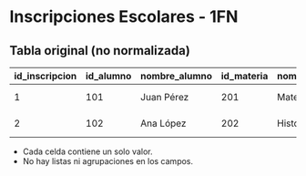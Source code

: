 # Inscripciones Escolares - 1FN

## Tabla original (no normalizada)
| id_inscripcion | id_alumno | nombre_alumno | id_materia | nombre_materia | periodo | calificacion |
|---------------|-----------|---------------|------------|---------------|---------|-------------|
| 1             | 101       | Juan Pérez    | 201        | Matemáticas   | 2025-1  | 9           |
| 2             | 102       | Ana López     | 202        | Historia      | 2025-1  | 8           |

- Cada celda contiene un solo valor.
- No hay listas ni agrupaciones en los campos.
